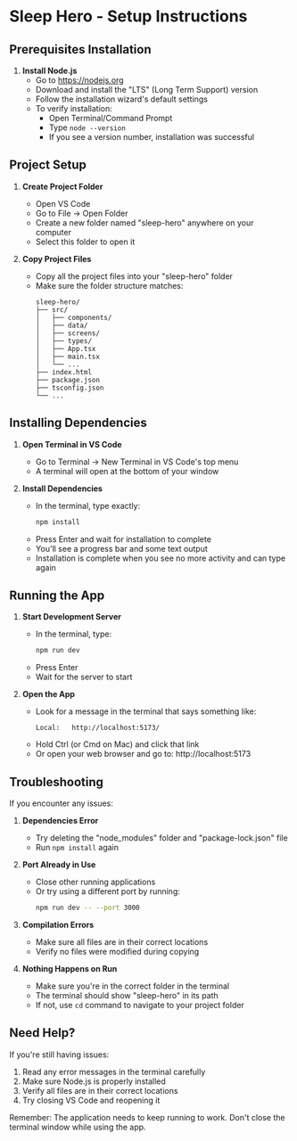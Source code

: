 # Sleep Hero - Setup Instructions

## Prerequisites Installation

1. **Install Node.js**
   - Go to https://nodejs.org
   - Download and install the "LTS" (Long Term Support) version
   - Follow the installation wizard's default settings
   - To verify installation:
     - Open Terminal/Command Prompt
     - Type `node --version`
     - If you see a version number, installation was successful

## Project Setup

1. **Create Project Folder**
   - Open VS Code
   - Go to File → Open Folder
   - Create a new folder named "sleep-hero" anywhere on your computer
   - Select this folder to open it

2. **Copy Project Files**
   - Copy all the project files into your "sleep-hero" folder
   - Make sure the folder structure matches:
     ```
     sleep-hero/
     ├── src/
     │   ├── components/
     │   ├── data/
     │   ├── screens/
     │   ├── types/
     │   ├── App.tsx
     │   ├── main.tsx
     │   └── ...
     ├── index.html
     ├── package.json
     ├── tsconfig.json
     └── ...
     ```

## Installing Dependencies

1. **Open Terminal in VS Code**
   - Go to Terminal → New Terminal in VS Code's top menu
   - A terminal will open at the bottom of your window

2. **Install Dependencies**
   - In the terminal, type exactly:
     ```bash
     npm install
     ```
   - Press Enter and wait for installation to complete
   - You'll see a progress bar and some text output
   - Installation is complete when you see no more activity and can type again

## Running the App

1. **Start Development Server**
   - In the terminal, type:
     ```bash
     npm run dev
     ```
   - Press Enter
   - Wait for the server to start

2. **Open the App**
   - Look for a message in the terminal that says something like:
     ```
     Local:   http://localhost:5173/
     ```
   - Hold Ctrl (or Cmd on Mac) and click that link
   - Or open your web browser and go to: http://localhost:5173

## Troubleshooting

If you encounter any issues:

1. **Dependencies Error**
   - Try deleting the "node_modules" folder and "package-lock.json" file
   - Run `npm install` again

2. **Port Already in Use**
   - Close other running applications
   - Or try using a different port by running:
     ```bash
     npm run dev -- --port 3000
     ```

3. **Compilation Errors**
   - Make sure all files are in their correct locations
   - Verify no files were modified during copying

4. **Nothing Happens on Run**
   - Make sure you're in the correct folder in the terminal
   - The terminal should show "sleep-hero" in its path
   - If not, use `cd` command to navigate to your project folder

## Need Help?

If you're still having issues:
1. Read any error messages in the terminal carefully
2. Make sure Node.js is properly installed
3. Verify all files are in their correct locations
4. Try closing VS Code and reopening it

Remember: The application needs to keep running to work. Don't close the terminal window while using the app.
